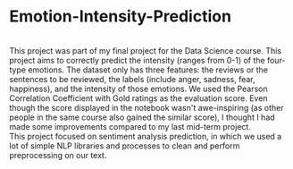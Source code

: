 # Emotion-Intensity-Prediction

<br> This project was part of my final project for the Data Science course. This project aims to correctly predict the intensity (ranges from 0-1) of the four-type emotions. The dataset only has three features: the reviews or the sentences to be reviewed, the labels (include anger, sadness, fear, happiness), and the intensity of those emotions. We used the Pearson Correlation Coefficient with Gold ratings as the evaluation score. Even though the score displayed in the notebook wasn't awe-inspiring (as other people in the same course also gained the similar score), I thought I had made some improvements compared to my last mid-term project.
<br>This project focused on sentiment analysis prediction, in which we used a lot of simple NLP libraries and processes to clean and perform preprocessing on our text.
